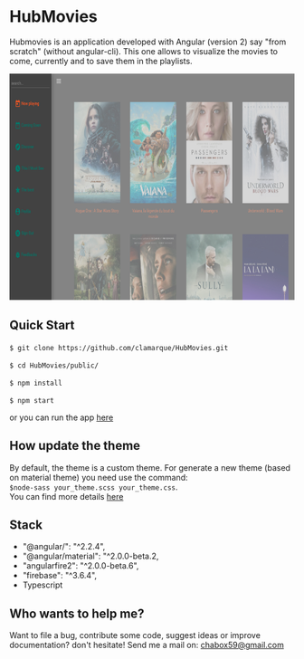 # HubMovies

Hubmovies is an application developed with Angular (version 2) say "from scratch" (without angular-cli). This one allows to visualize the movies to come, currently and to save them in the playlists.

<p align="center">
<img src="https://raw.githubusercontent.com/clamarque/HubMovies/master/assets/images/demo.PNG" width="750" height="400">
</p>

## Quick Start

`$ git clone https://github.com/clamarque/HubMovies.git`

`$ cd HubMovies/public/`

`$ npm install`

`$ npm start`  

or you can run the app [here](https://hubmovies-a26fc.firebaseapp.com/)

## How update the theme

By default, the theme is a custom theme. For generate a new theme (based on material theme) you need use the command:  
<code>$node-sass your_theme.scss your_theme.css</code>.  
You can find more details [here](https://github.com/angular/material2/blob/master/guides/theming.md)

## Stack

- "@angular/": "^2.2.4",
- "@angular/material": "^2.0.0-beta.2,
- "angularfire2": "^2.0.0-beta.6",
- "firebase": "^3.6.4",
- Typescript

## Who wants to help me?

Want to file a bug, contribute some code, suggest ideas or improve documentation? don't hesitate! Send me a mail on: chabox59@gmail.com
